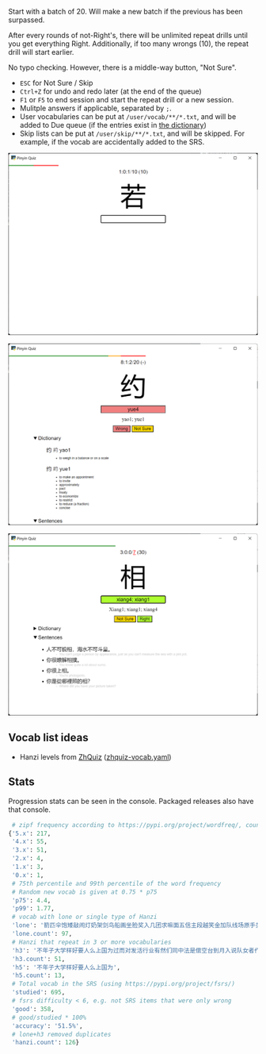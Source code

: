 Start with a batch of 20. Will make a new batch if the previous has been surpassed.

After every rounds of not-Right's, there will be unlimited repeat drills until you get everything Right. Additionally, if too many wrongs (10), the repeat drill will start earlier.

No typo checking. However, there is a middle-way button, "Not Sure".

- `ESC` for Not Sure / Skip
- `Ctrl+Z` for undo and redo later (at the end of the queue)
- `F1` or `F5` to end session and start the repeat drill or a new session.
- Mulitple answers if applicable, separated by `;`.
- User vocabularies can be put at `/user/vocab/**/*.txt`, and will be added to Due queue (if the entries exist in [the dictionary](https://www.mdbg.net/chinese/dictionary?page=cc-cedict))
- Skip lists can be put at `/user/skip/**/*.txt`, and will be skipped. For example, if the vocab are accidentally added to the SRS.

![Due Quiz](README/due.png)

![New Quiz](README/new.png)

![Repeat Quiz](README/repeat.png)

## Vocab list ideas

- Hanzi levels from [ZhQuiz](https://github.com/zhquiz/level/blob/master/_data/generated/vocab.yaml) ([zhquiz-vocab.yaml](/assets/zhquiz-vocab.yaml))

## Stats

Progression stats can be seen in the console. Packaged releases also have that console.

```python
 # zipf frequency according to https://pypi.org/project/wordfreq/, counting only "good"
{'5.x': 217,
 '4.x': 55,
 '3.x': 51,
 '2.x': 4,
 '1.x': 3,
 '0.x': 1,
 # 75th percentile and 99th percentile of the word frequency
 # Random new vocab is given at 0.75 * p75
 'p75': 4.4,
 'p99': 1.77,
 # vocab with lone or single type of Hanzi
 'lone': '箭匹伞饱矮敲闹灯奶架剑鸟船画坐脸奖入几团求嘛面五信主段越笑金加队线场原手类级水全法指啦年学杀军制连外...',
 'lone.count': 97,
 # Hanzi that repeat in 3 or more vocabularies
 'h3': '不年子大学样好要人么上国为过而对发活行业有然们同中法是偿空台到月入说队女者作在日和什能会最来以怎经进...',
 'h3.count': 51,
 'h5': '不年子大学样好要人么上国为',
 'h5.count': 13,
 # Total vocab in the SRS (using https://pypi.org/project/fsrs/)
 'studied': 695,
 # fsrs difficulty < 6, e.g. not SRS items that were only wrong
 'good': 358,
 # good/studied * 100%
 'accuracy': '51.5%',
 # lone+h3 removed duplicates
 'hanzi.count': 126}
```
